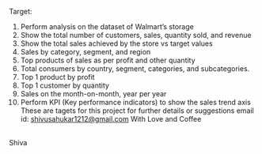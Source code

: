 Target:

1.	Perform analysis on the dataset of Walmart’s storage  
2.	Show the total number of customers, sales, quantity sold, and revenue
3.	Show the total sales achieved by the store vs target values
4.	Sales by category, segment, and region
5.	Top products of sales as per profit and other quantity
6.	Total consumers by country, segment, categories, and subcategories.
7.	Top 1 product by profit
8.	Top 1 customer by quantity
9.	Sales on the month-on-month, year per year
10.	Perform KPI (Key performance indicators) to show the sales trend axis
These are tagets for this project
for further details or suggestions
email id: shivusahukar1212@gmail.com
With Love and Coffee
<br>
Shiva
